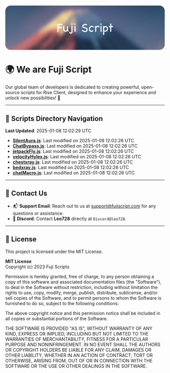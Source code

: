 ![Banner](.github/b.webp)

# 🌍 **We are Fuji Script**

Our global team of developers is dedicated to creating powerful, open-source scripts for Rise Client, designed to enhance your experience and unlock new possibilities! 🌟

---
<!-- SCRIPTS_NAVIGATION_START -->
## 📂 **Scripts Directory Navigation**

**Last Updated**: 2025-01-08 12:02:29 UTC

- **[SilentAura.js](scripts/SilentAura.js)**: Last modified on 2025-01-08 12:02:26 UTC
- **[ChatBypass.js](scripts/ChatBypass.js)**: Last modified on 2025-01-08 12:02:26 UTC
- **[jetpackFly.js](scripts/jetpackFly.js)**: Last modified on 2025-01-08 12:02:26 UTC
- **[velocityHylex.js](scripts/velocityHylex.js)**: Last modified on 2025-01-08 12:02:26 UTC
- **[chestxray.js](scripts/chestxray.js)**: Last modified on 2025-01-08 12:02:26 UTC
- **[bedxray.js](scripts/bedxray.js)**: Last modified on 2025-01-08 12:02:26 UTC
- **[chatMacro.js](scripts/chatMacro.js)**: Last modified on 2025-01-08 12:02:26 UTC

<!-- SCRIPTS_NAVIGATION_END -->

---

## 💬 **Contact Us**  
- 📬 **Support Email**: Reach out to us at [support@fujiscript.com](mailto:support@fujiscript.com) for any questions or assistance.  
- 💬 **Discord**: Contact **Leo728** directly at `Discord@leo728`.

---

## 📜 **License**

This project is licensed under the MIT License.  

**MIT License**  
Copyright (c) 2023 Fuji Scripts  

Permission is hereby granted, free of charge, to any person obtaining a copy of this software and associated documentation files (the "Software"), to deal in the Software without restriction, including without limitation the rights to use, copy, modify, merge, publish, distribute, sublicense, and/or sell copies of the Software, and to permit persons to whom the Software is furnished to do so, subject to the following conditions:  

The above copyright notice and this permission notice shall be included in all copies or substantial portions of the Software.  

THE SOFTWARE IS PROVIDED "AS IS", WITHOUT WARRANTY OF ANY KIND, EXPRESS OR IMPLIED, INCLUDING BUT NOT LIMITED TO THE WARRANTIES OF MERCHANTABILITY, FITNESS FOR A PARTICULAR PURPOSE AND NONINFRINGEMENT. IN NO EVENT SHALL THE AUTHORS OR COPYRIGHT HOLDERS BE LIABLE FOR ANY CLAIM, DAMAGES OR OTHER LIABILITY, WHETHER IN AN ACTION OF CONTRACT, TORT OR OTHERWISE, ARISING FROM, OUT OF OR IN CONNECTION WITH THE SOFTWARE OR THE USE OR OTHER DEALINGS IN THE SOFTWARE.  

